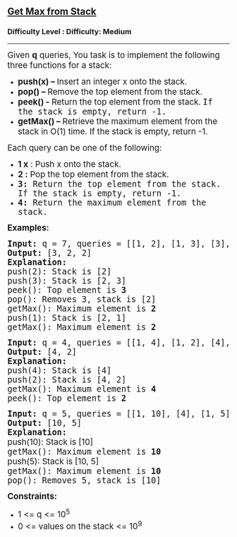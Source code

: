 <h2><a href="https://www.geeksforgeeks.org/problems/get-max-from-stack/1">Get Max from Stack</a></h2><h3>Difficulty Level : Difficulty: Medium</h3><hr><div class="problems_problem_content__Xm_eO"><p><span style="font-size: 14pt;">Given&nbsp;<strong>q</strong>&nbsp;queries,&nbsp;</span><span style="font-size: 18.6667px;">You task is to implement the following three functions for a stack:</span></p>
<ul>
<li style="text-align: left;"><span style="font-size: 18.6667px;"><strong>push(x) –&nbsp;</strong>Insert an integer x onto the stack.</span></li>
<li style="text-align: left;"><span style="font-size: 18.6667px;"><strong>pop() –&nbsp;</strong>Remove the top element from the stack.</span></li>
<li style="text-align: left;"><span style="font-size: 18.6667px;"><strong>peek() -&nbsp;</strong>Return the top element&nbsp;</span><span style="font-size: 18.6667px;">from the stack.<strong><strong>&nbsp;</strong><span style="font-family: monospace; font-size: 18.6667px; font-weight: 400;">If the stack is empty, return -1.</span><br></strong></span></li>
<li style="text-align: left;"><span style="font-size: 18.6667px;"><strong>getMax() – </strong>Retrieve the maximum element from the stack in O(1) time. If the stack is empty, return -1.</span></li>
</ul>
<p><span style="font-size: 14pt;">Each query can be one of the following:</span></p>
<ul>
<li><span style="font-size: 14pt;"><strong>1 x</strong>&nbsp;: Push x onto the stack.</span></li>
<li><span style="font-size: 14pt;"><strong>2 :</strong>&nbsp;Pop the top element from the stack.</span></li>
<li><span style="font-family: monospace;"><span style="font-size: 18.6667px;"><strong>3:</strong>&nbsp;Return the top element from the stack. If the stack is empty, return -1.</span></span></li>
<li><span style="font-family: monospace;"><span style="font-size: 18.6667px;"><strong>4:</strong> Return the maximum element from the stack.</span></span></li>
</ul>
<p><span style="font-size: 14pt;"><strong>Examples:</strong></span></p>
<pre><span style="font-size: 14pt;"><strong>Input:</strong> q = 7, queries = [[1, 2], [1, 3], [3], [2], [4], [1, 1], [4]]<strong>
Output: </strong>[3, 2, 2]<strong>
Explanation: </strong>
push(2): Stack is [2]
push(3): Stack is [2, 3]
peek(): Top element is <strong>3</strong>
pop(): Removes 3, stack is [2]
getMax(): Maximum element is <strong>2</strong>
push(1): Stack is [2, 1]
getMax(): Maximum element is <strong>2</strong></span></pre>
<pre><span style="font-size: 14pt;"><strong style="font-size: 14pt;">Input:</strong><span style="font-size: 14pt;"> q = 4, queries = [[1, 4], [1, 2], [4], [3]]</span><strong style="font-size: 14pt;">
Output: </strong><span style="font-size: 14pt;">[4, 2]</span><strong style="font-size: 14pt;">
Explanation: <br></strong>push(4): Stack is [4]
push(2): Stack is [4, 2]<span style="font-size: 14pt;"><br></span>getMax(): Maximum element is <strong>4</strong><span style="font-size: 14pt;"><br></span>peek(): Top element is <strong>2</strong></span></pre>
<pre><span style="font-size: 14pt;"><strong style="font-size: 14pt;">Input:</strong><span style="font-size: 14pt;"> q = 5, queries = [[1, 10], [4], [1, 5], [4], [2]]</span><strong style="font-size: 14pt;">
Output: </strong><span style="font-size: 14pt;">[10, 5]</span><strong style="font-size: 14pt;">
Explanation: <br></strong><span style="font-family: -apple-system, BlinkMacSystemFont, 'Segoe UI', Roboto, Oxygen, Ubuntu, Cantarell, 'Open Sans', 'Helvetica Neue', sans-serif;">push(10): Stack is [10]<span style="font-family: -apple-system, BlinkMacSystemFont, Segoe UI, Roboto, Oxygen, Ubuntu, Cantarell, Open Sans, Helvetica Neue, sans-serif;"><span style="font-size: 14pt;"><br></span></span></span></span><span style="font-size: 18.6667px;">getMax(): Maximum element is <strong>10</strong></span><br><span style="font-size: 14pt;"><span style="font-family: -apple-system, BlinkMacSystemFont, 'Segoe UI', Roboto, Oxygen, Ubuntu, Cantarell, 'Open Sans', 'Helvetica Neue', sans-serif;">push(5): Stack is [10, 5]<span style="font-family: -apple-system, BlinkMacSystemFont, Segoe UI, Roboto, Oxygen, Ubuntu, Cantarell, Open Sans, Helvetica Neue, sans-serif;"><span style="font-size: 14pt;"><br></span></span></span></span><span style="font-size: 18.6667px;">getMax(): Maximum element is <strong>10</strong></span><br><span style="font-size: 18.6667px;">pop(): Removes 5, stack is [10]</span></pre>
<p><span style="font-size: 14pt;"><strong>Constraints:</strong><br></span></p>
<ul>
<li><span style="font-size: 14pt;">1 &lt;= q &lt;= 10<sup>5</sup><br></span></li>
<li><span style="font-size: 14pt;">0 &lt;= values on the stack &lt;= 10<sup>9</sup></span></li>
</ul></div>